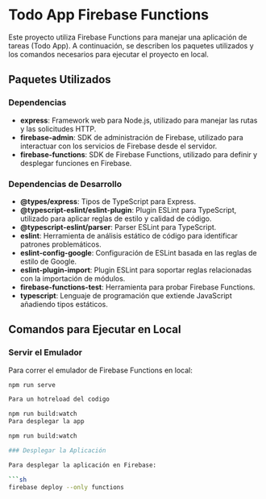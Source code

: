 # Todo App Firebase Functions

Este proyecto utiliza Firebase Functions para manejar una aplicación de tareas (Todo App). A continuación, se describen los paquetes utilizados y los comandos necesarios para ejecutar el proyecto en local.

## Paquetes Utilizados

### Dependencias

- **express**: Framework web para Node.js, utilizado para manejar las rutas y las solicitudes HTTP.
- **firebase-admin**: SDK de administración de Firebase, utilizado para interactuar con los servicios de Firebase desde el servidor.
- **firebase-functions**: SDK de Firebase Functions, utilizado para definir y desplegar funciones en Firebase.

### Dependencias de Desarrollo

- **@types/express**: Tipos de TypeScript para Express.
- **@typescript-eslint/eslint-plugin**: Plugin ESLint para TypeScript, utilizado para aplicar reglas de estilo y calidad de código.
- **@typescript-eslint/parser**: Parser ESLint para TypeScript.
- **eslint**: Herramienta de análisis estático de código para identificar patrones problemáticos.
- **eslint-config-google**: Configuración de ESLint basada en las reglas de estilo de Google.
- **eslint-plugin-import**: Plugin ESLint para soportar reglas relacionadas con la importación de módulos.
- **firebase-functions-test**: Herramienta para probar Firebase Functions.
- **typescript**: Lenguaje de programación que extiende JavaScript añadiendo tipos estáticos.

## Comandos para Ejecutar en Local

### Servir el Emulador

Para correr el emulador de Firebase Functions en local:

```sh
npm run serve

Para un hotreload del codigo

npm run build:watch 
Para desplegar la app

npm run build:watch 

### Desplegar la Aplicación

Para desplegar la aplicación en Firebase:

```sh
firebase deploy --only functions
```

```